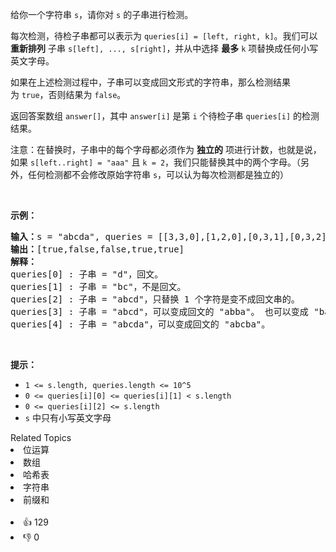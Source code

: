 <p>给你一个字符串&nbsp;<code>s</code>，请你对&nbsp;<code>s</code>&nbsp;的子串进行检测。</p>

<p>每次检测，待检子串都可以表示为&nbsp;<code>queries[i] = [left, right, k]</code>。我们可以 <strong>重新排列</strong> 子串&nbsp;<code>s[left], ..., s[right]</code>，并从中选择 <strong>最多</strong> <code>k</code>&nbsp;项替换成任何小写英文字母。&nbsp;</p>

<p>如果在上述检测过程中，子串可以变成回文形式的字符串，那么检测结果为&nbsp;<code>true</code>，否则结果为&nbsp;<code>false</code>。</p>

<p>返回答案数组&nbsp;<code>answer[]</code>，其中&nbsp;<code>answer[i]</code>&nbsp;是第&nbsp;<code>i</code>&nbsp;个待检子串&nbsp;<code>queries[i]</code>&nbsp;的检测结果。</p>

<p>注意：在替换时，子串中的每个字母都必须作为 <strong>独立的</strong> 项进行计数，也就是说，如果&nbsp;<code>s[left..right] = "aaa"</code>&nbsp;且&nbsp;<code>k = 2</code>，我们只能替换其中的两个字母。（另外，任何检测都不会修改原始字符串 <code>s</code>，可以认为每次检测都是独立的）</p>

<p>&nbsp;</p>

<p><strong>示例：</strong></p>

<pre><strong>输入：</strong>s = "abcda", queries = [[3,3,0],[1,2,0],[0,3,1],[0,3,2],[0,4,1]]
<strong>输出：</strong>[true,false,false,true,true]
<strong>解释：</strong>
queries[0] : 子串 = "d"，回文。
queries[1] :&nbsp;子串 = "bc"，不是回文。
queries[2] :&nbsp;子串 = "abcd"，只替换 1 个字符是变不成回文串的。
queries[3] :&nbsp;子串 = "abcd"，可以变成回文的 "abba"。 也可以变成 "baab"，先重新排序变成 "bacd"，然后把 "cd" 替换为 "ab"。
queries[4] :&nbsp;子串 = "abcda"，可以变成回文的 "abcba"。
</pre>

<p>&nbsp;</p>

<p><strong>提示：</strong></p>

<ul> 
 <li><code>1 &lt;= s.length,&nbsp;queries.length&nbsp;&lt;= 10^5</code></li> 
 <li><code>0 &lt;= queries[i][0] &lt;= queries[i][1] &lt;&nbsp;s.length</code></li> 
 <li><code>0 &lt;= queries[i][2] &lt;= s.length</code></li> 
 <li><code>s</code> 中只有小写英文字母</li> 
</ul>

<div><div>Related Topics</div><div><li>位运算</li><li>数组</li><li>哈希表</li><li>字符串</li><li>前缀和</li></div></div><br><div><li>👍 129</li><li>👎 0</li></div>